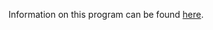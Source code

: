 Information on this program can be found [here](https://cosmo.thomaskeig.com/installer-creator/overview).
